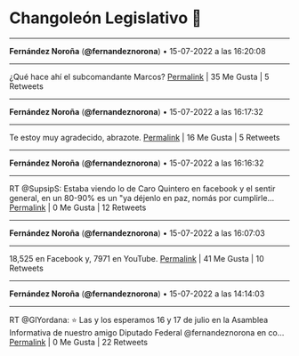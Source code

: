 # Changoleón Legislativo 🙈
*****
**Fernández Noroña** (**@fernandeznorona**) • 15-07-2022 a las 16:20:08
*****
¿Qué hace ahí el subcomandante Marcos?
[Permalink](https://twitter.com/fernandeznorona/status/1548100131722973184) | 35 Me Gusta | 5 Retweets
*****
**Fernández Noroña** (**@fernandeznorona**) • 15-07-2022 a las 16:17:32
*****
Te estoy muy agradecido, abrazote.
[Permalink](https://twitter.com/fernandeznorona/status/1548099478971752448) | 16 Me Gusta | 5 Retweets
*****
**Fernández Noroña** (**@fernandeznorona**) • 15-07-2022 a las 16:16:32
*****
RT @SupsipS: Estaba viendo lo de Caro Quintero en facebook y el sentir general, en un 80-90% es un "ya déjenlo en paz, nomás por cumplirle…
[Permalink](https://twitter.com/fernandeznorona/status/1548099225233240066) | 0 Me Gusta | 12 Retweets
*****
**Fernández Noroña** (**@fernandeznorona**) • 15-07-2022 a las 16:07:03
*****
18,525 en Facebook y, 7971 en YouTube.
[Permalink](https://twitter.com/fernandeznorona/status/1548096839647240193) | 41 Me Gusta | 10 Retweets
*****
**Fernández Noroña** (**@fernandeznorona**) • 15-07-2022 a las 14:14:03
*****
RT @GlYordana: ⭐️ Las y los esperamos 16 y 17 de julio en la Asamblea Informativa de nuestro amigo Diputado Federal @fernandeznorona  en co…
[Permalink](https://twitter.com/fernandeznorona/status/1548068404422066176) | 0 Me Gusta | 22 Retweets
